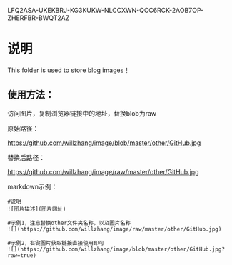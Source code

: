 LFQ2ASA-UKEKBRJ-KG3KUKW-NLCCXWN-QCC6RCK-2AOB7OP-ZHERFBR-BWQT2AZ

# 说明

This folder is used to store blog images！

## 使用方法：

访问图片，复制浏览器链接中的地址，替换blob为raw

原始路径：

https://github.com/willzhang/image/blob/master/other/GitHub.jpg

替换后路径：

https://github.com/willzhang/image/raw/master/other/GitHub.jpg

markdown示例：
```
#说明
![图片描述](图片网址) 

#示例1，注意替换other文件夹名称，以及图片名称
![](https://github.com/willzhang/image/raw/master/other/GitHub.jpg)

#示例2，右键图片获取链接直接使用即可
![](https://github.com/willzhang/image/blob/master/other/GitHub.jpg?raw=true)
```
